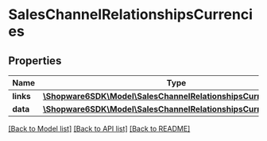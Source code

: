 # SalesChannelRelationshipsCurrencies

## Properties
Name | Type | Description | Notes
------------ | ------------- | ------------- | -------------
**links** | [**\Shopware6SDK\Model\SalesChannelRelationshipsCurrenciesLinks**](SalesChannelRelationshipsCurrenciesLinks.md) |  | [optional] 
**data** | [**\Shopware6SDK\Model\SalesChannelRelationshipsCurrenciesData[]**](SalesChannelRelationshipsCurrenciesData.md) |  | [optional] 

[[Back to Model list]](../../README.md#documentation-for-models) [[Back to API list]](../../README.md#documentation-for-api-endpoints) [[Back to README]](../../README.md)

